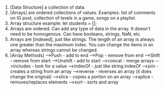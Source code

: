 1. [Data Structure] a collection of data.
2. [Arrays] are ordered collections of values. Examples: list of comments on IG post, collection of levels in a game, songs on a playlist. 
3. Array structure example: let students = [];
4. Arrays are ordered. Can add any type of data in the array. It doesn't need to be homogenous. Can have booleans, strings, NaN, etc. 
5. Arrays are [indexed], just like strings. The length of an array is always one greater than the maximum index. You can change the items in an array whereas strings cannot be changed. 
6. [Array Methods]
	-->Push - add to end
	-->Pop - remove from end
	-->Shift - remove from start
	-->Unshift - add to start
	-->concat - merge arrays
	-->includes - look for a value
	-->indexOf - just like string.indexOf
	-->join - creates a string from an array
	-->reverse - reverses an array (it does change the original)
	-->slice - copies a portion on an array
	-->splice - removes/replaces elements
	-->sort - sorts and array
	
	